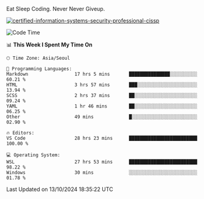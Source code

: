 Eat Sleep Coding.
Never Never Giveup.

[![certified-information-systems-security-professional-cissp](https://user-images.githubusercontent.com/44606727/157613689-acd84ec6-5f8f-4e79-89d9-a8d51f033634.png)](https://www.credly.com/badges/f394a010-85a0-450b-9136-8043af01d71c/public_url)

<!--START_SECTION:waka-->
![Code Time](http://img.shields.io/badge/Code%20Time-3%2C502%20hrs%2040%20mins-blue)

📊 **This Week I Spent My Time On** 

```text
🕑︎ Time Zone: Asia/Seoul

💬 Programming Languages: 
Markdown                 17 hrs 5 mins       ███████████████░░░░░░░░░░   60.21 % 
HTML                     3 hrs 57 mins       ███░░░░░░░░░░░░░░░░░░░░░░   13.94 % 
SCSS                     2 hrs 37 mins       ██░░░░░░░░░░░░░░░░░░░░░░░   09.24 % 
YAML                     1 hr 46 mins        ██░░░░░░░░░░░░░░░░░░░░░░░   06.25 % 
Other                    49 mins             █░░░░░░░░░░░░░░░░░░░░░░░░   02.90 % 

🔥 Editors: 
VS Code                  28 hrs 23 mins      █████████████████████████   100.00 % 

💻 Operating System: 
WSL                      27 hrs 53 mins      █████████████████████████   98.22 % 
Windows                  30 mins             ░░░░░░░░░░░░░░░░░░░░░░░░░   01.78 % 
```


 Last Updated on 13/10/2024 18:35:22 UTC
<!--END_SECTION:waka-->
